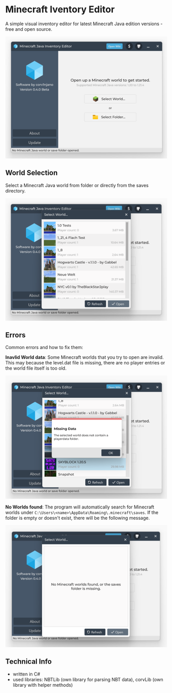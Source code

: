 # Minecraft Iventory Editor
A simple visual inventory editor for latest Minecraft Java edition versions - free and open source.

![Starting Page](https://raw.githubusercontent.com/corv1njano/minecraft-iventory-editor/refs/heads/main/docs/img/start041.png)

## World Selection
Select a Minecraft Java world from folder or directly from the saves directory.

![World Selection Menu](https://raw.githubusercontent.com/corv1njano/minecraft-iventory-editor/refs/heads/main/docs/img/select372.png)

## Errors
Common errors and how to fix them:

**Inavlid World data**: Some Minecraft worlds that you try to open are invalid. This may because the level.dat file is missing, there are no player entries or the world file itself is too old.

![Inavlid Data Error](https://raw.githubusercontent.com/corv1njano/minecraft-iventory-editor/refs/heads/main/docs/img/invalid990.png)

**No Worlds found**: The program will automatically search for Minecraft worlds under `C:\Users\<name>\AppData\Roaming\.minecraft\saves`. If the folder is empty or doesn't exist, there will be the following message.

![No Worlds found](https://raw.githubusercontent.com/corv1njano/minecraft-iventory-editor/refs/heads/main/docs/img/missing162.png)

## Technical Info
- written in C#
- used libraries: NBTLib (own library for parsing NBT data), corvLib (own library with helper methods)
